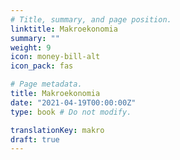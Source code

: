 ```yaml
---
# Title, summary, and page position.
linktitle: Makroekonomia
summary: ""
weight: 9
icon: money-bill-alt
icon_pack: fas

# Page metadata.
title: Makroekonomia
date: "2021-04-19T00:00:00Z"
type: book # Do not modify.

translationKey: makro
draft: true
---
```


